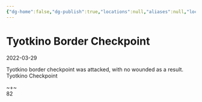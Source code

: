 ```yaml
---
{"dg-home":false,"dg-publish":true,"locations":null,"aliases":null,"location":"Tyotkino border checkpoint","title":"Tyotkino Border Checkpoint","tag":null,"date":"2022-03-29","permalink":"/tyotkino-border-checkpoint/","dgHomeLink":true,"dgPassFrontmatter":true}
---
```



# Tyotkino Border Checkpoint

2022-03-29

Tyotkino border checkpoint was attacked, with no wounded as a result.  
Tyotkino Checkpoint

~+~  
82
